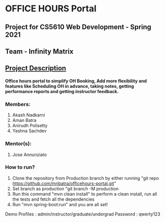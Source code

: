 # OFFICE HOURS Portal
## Project for CS5610 Web Development - Spring 2021
## Team - Infinity Matrix

## [Project Description](https://docs.google.com/document/d/12tVdeUMr2IjqQSkFAXFcPnXmNJ99LP5iNLbFs9YO9CQ/edit?usp=sharing)

#### Office hours portal to simplify OH Booking, Add more flexibility and features like Scheduling OH in advance, taking notes, getting performance reports and getting instructor feedback.

### Members:
1. Akash Nadkarni
2. Aman Batra
3. Anirudh Polisetty
4. Yashna Sachdev

### Mentor(s):
1. Jose Annunziato

### How to run?
1. Clone the repository from Production branch by either running "git repo https://github.com/mnbatra/officehours-portal.git"
2. Set branch as production "git branch -M production
3. Run this command "mvn clean install" to perform a clean install, run all the tests and fetch all the dependencies
4. Run "mvn spring-boot:run" and you are all set!

Demo Profiles : admin/instructor/graduate/undergrad
Password : qwerty123






